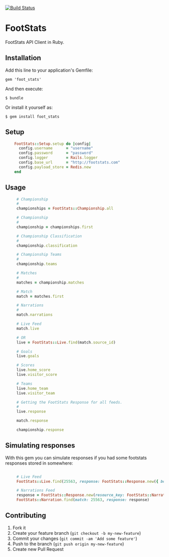 [![Build Status](https://travis-ci.org/tomas-stefano/foot_stats.png?branch=master)](https://travis-ci.org/tomas-stefano/foot_stats)
# FootStats

FootStats API Client in Ruby.

## Installation

Add this line to your application's Gemfile:

    gem 'foot_stats'

And then execute:

    $ bundle

Or install it yourself as:

    $ gem install foot_stats

## Setup

```ruby
    FootStats::Setup.setup do |config|
      config.username      = "username"
      config.password      = "password"
      config.logger        = Rails.logger
      config.base_url      = "http://footstats.com"
      config.payload_store = Redis.new
    end
```

## Usage

```ruby
     # Championship
     #
     championships = FootStats::Championship.all

     # Championship
     #
     championship = championships.first

     # Championship Classification
     #
     championship.classification

     # Championship Teams
     #
     championship.teams

     # Matches
     #
     matches = championship.matches

     # Match
     match = matches.first

     # Narrations
     #
     match.narrations

     # Live Feed
     match.live

     # OR
     live = FootStats::Live.find(match.source_id)

     # Goals
     live.goals

     # Scores
     live.home_score
     live.visitor_score

     # Teams
     live.home_team
     live.visitor_team

     # Getting the FootStats Response for all feeds.
     #
     live.response

     match.response

     championship.response
```

## Simulating responses

With this gem you can simulate responses if you had some footstats responses stored in somewhere:

```ruby

     # Live Feed
     FootStats::Live.find(25563, response: FootStats::Response.new({ body: '....' }))

     # Narrations Feed
     response = FootStats::Response.new(resource_key: FootStats::Narration.resource_key, body: '...')
     FootStats::Narration.find(match: 25563, response: response)
```

## Contributing

1. Fork it
2. Create your feature branch (`git checkout -b my-new-feature`)
3. Commit your changes (`git commit -am 'Add some feature'`)
4. Push to the branch (`git push origin my-new-feature`)
5. Create new Pull Request
